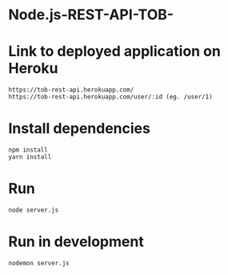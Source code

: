 # Node.js-REST-API-TOB-

# Link to deployed application on Heroku
	https://tob-rest-api.herokuapp.com/
	https://tob-rest-api.herokuapp.com/user/:id (eg. /user/1)

# Install dependencies
	npm install
	yarn install

# Run
	node server.js

# Run in development
	nodemon server.js
